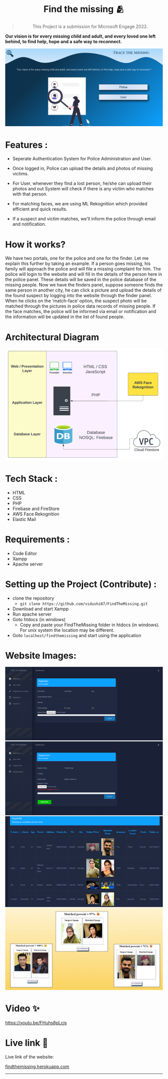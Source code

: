 <div align="center">

# Find the missing 🫂

> This Project is a submission for Microsoft Engage 2022.

</div>

**Our vision is for every missing child and adult, and every loved one left behind, to find help, hope and a safe way to reconnect.**

<img src="./readme_images/home.png"/> 
  
  
# Features :
* Seperate Authentication System for Police Administration and User.

- Once logged in, Police can upload the details and photos of missing victims.

- For User, whenever they find a lost person, he/she can upload their photos and out System will check if there is any victim who matches with that person.

- For matching faces, we are using ML Rekognition which provided efficient and quick results.

- If a suspect and victim matches, we'll inform the police through email and notification.

# How it works?

We have two portals, one for the police and one for the finder.
Let me explain this further by taking an example. If a person goes missing, his family will approach the police and will file a missing complaint for him. The police will login to the website and will fill in the details of the person here in the police panel. These details will be saved in the police database of the missing people. Now we have the finders panel, suppose someone finds the same person in another city, he can click a picture and upload the details of the found suspect by logging into the website through the finder panel. When he clicks on the ‘match-face’ option, the suspect photo will be matched through the pictures in police data records of missing people. If the face matches, the police will be informed via email or notification and the information will be updated in the list of found people.

# Architectural Diagram

<img src="./readme_images/architecture.png"/>

# Tech Stack :

- HTML
- CSS
- PHP
- Firebase and FireStore
- AWS Face Rekognition
- Elastic Mail

# Requirements :

- Code Editor
- Xampp
- Apache server

# Setting up the Project (Contribute) :

- clone the repository
  - `git clone https://github.com/vidushi07/FindTheMissing.git`
- Download and start Xampp
- Run apache server
- Goto htdocs (in windows)
  - Copy and paste your FindTheMissing folder in htdocs (in windows). For unix system the location may be different.
- Goto `localhost/findthemissing` and start using the application

# Website Images:

<img src="./readme_images/policepanel.png"/> 
<img src="./readme_images/finderpanel.png"/>

<img src="./readme_images/compare_faces.png"/> 
<img src="./readme_images/results.jpeg"/>

# Video ✨

<a href="https://youtu.be/FHuhs8pLcjs">https://youtu.be/FHuhs8pLcjs</a>

# Live link 🔗

Live link of the website:

<a href="findthemissing.herokuapp.com">findthemissing.herokuapp.com</a>

---
